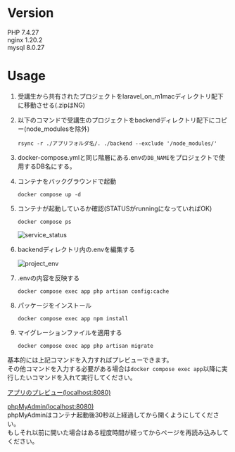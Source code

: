 # Version
PHP 7.4.27<br>
nginx 1.20.2<br>
mysql 8.0.27

# Usage
1. 受講生から共有されたプロジェクトをlaravel_on_m1macディレクトリ配下に移動させる(.zipはNG)
1. 以下のコマンドで受講生のプロジェクトをbackendディレクトリ配下にコピー(node_modulesを除外)

    ```
    rsync -r ./アプリフォルダ名/. ./backend --exclude '/node_modules/'
    ```
1. docker-compose.ymlと同じ階層にある.envの`DB_NAME`をプロジェクトで使用するDB名にする。
2. コンテナをバックグラウンドで起動

    ```
    docker compose up -d
    ```

3. コンテナが起動しているか確認(STATUSがrunningになっていればOK)

    ```
    docker compose ps
    ```
    ![service_status](https://user-images.githubusercontent.com/66292801/147135163-03781fc8-2d65-4a94-a445-7fea003121cc.png)

4. backendディレクトリ内の.envを編集する

    ![project_env](https://user-images.githubusercontent.com/66292801/147135560-e033e3af-4c25-4d32-9bfb-63b135047368.png)

6. .envの内容を反映する

    ```
    docker compose exec app php artisan config:cache
    ```

1. パッケージをインストール

    ```
    docker compose exec app npm install
    ```

1. マイグレーションファイルを適用する

    ```
    docker compose exec app php artisan migrate
    ```

基本的には上記コマンドを入力すればプレビューできます。<br>
その他コマンドを入力する必要がある場合は`docker compose exec app`以降に実行したいコマンドを入れて実行してください。

[アプリのプレビュー(localhost:8080)](http://localhost:8000/)

[phpMyAdmin(localhost:8080)](http://localhost:8080/)<br>
phpMyAdminはコンテナ起動後30秒以上経過してから開くようにしてください。<br>
もしそれ以前に開いた場合はある程度時間が経ってからページを再読み込みしてください。

